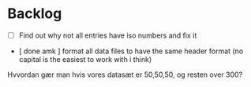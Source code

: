 # Backlog

- [ ] Find out why not all entries have iso numbers and fix it
- [ done amk ] format all data files to have the same header format (no capital is the easiest to work with i think)



Hvvordan gær man hvis vores datasæt er 50,50,50, og resten over 300?